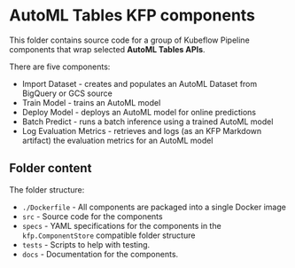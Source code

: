# AutoML Tables KFP components

This folder contains source code for a group of Kubeflow Pipeline components that wrap selected **AutoML Tables APIs**.

There are five components:
- Import Dataset - creates and populates an AutoML Dataset from BigQuery or GCS source
- Train Model - trains an AutoML model
- Deploy Model - deploys an AutoML model for online predictions
- Batch Predict - runs a batch inference using a trained AutoML model
- Log Evaluation Metrics - retrieves and logs (as an KFP Markdown artifact) the  evaluation metrics for an AutoML model



## Folder content

The folder structure:
- `./Dockerfile` - All components are packaged into a single Docker image
- `src` - Source code for the components
- `specs` - YAML specifications for the components in the `kfp.ComponentStore` compatible folder structure
- `tests` - Scripts to help with testing.
- `docs` - Documentation for the components.

